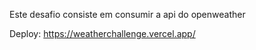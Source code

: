 Este desafio consiste em consumir a api do openweather

Deploy: https://weatherchallenge.vercel.app/

